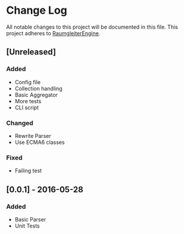 # Change Log
All notable changes to this project will be documented in this file.
This project adheres to [RaumgleiterEngine](https://github.com/RaumgleiterRSS/RaumgleiterEngine).

## [Unreleased]
### Added
- Config file
- Collection handling
- Basic Aggregator
- More tests
- CLI script

### Changed
- Rewrite Parser
- Use ECMA6 classes

### Fixed
- Failing test

## [0.0.1] - 2016-05-28
### Added
- Basic Parser
- Unit Tests
